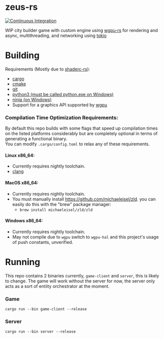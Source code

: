 # zeus-rs
[![Continuous Integration](https://github.com/AlecGoncharow/zeus-rs/actions/workflows/rust.yml/badge.svg)](https://github.com/AlecGoncharow/project-name-tbd/actions/workflows/rust.yml)

WIP city builder game with custom engine using [wgpu-rs](https://github.com/gfx-rs/wgpu-rs) for rendering and async, multithreading, and networking using [tokio](https://github.com/tokio-rs/tokio)

# Building
Requirements (Mostly due to [shaderc-rs](https://github.com/google/shaderc-rs#building-from-source)): 
 * [cargo](https://www.rust-lang.org/tools/install)
 * [cmake](https://cmake.org/)
 * [git](https://git-scm.com/)
 * [python3 (must be called python.exe on Windows)](https://www.python.org/)
 * [ninja (on Windows)](https://github.com/ninja-build/ninja/releases)
 * Support for a graphics API supported by [wgpu](https://github.com/gfx-rs/wgpu#supported-platforms)

### Compilation Time Optimization Requirements: 
By default this repo builds with some flags that speed up compilation times on the listed platforms considerably but are completely optional in terms of generating a functional binary.  
You can modify `.cargo/config.toml` to relax any of these requirements.

#### Linux x86_64:
* Currently requires nightly toolchain.   
* [clang](https://releases.llvm.org/download.html)

#### MacOS x86_64:
* Currently requires nightly toolchain.   
* You must manually install https://github.com/michaeleisel/zld. you can easily do this with the "brew" package manager:  
  * `brew install michaeleisel/zld/zld`  

#### Windows x86_64:
* Currently requires nightly toolchain.   
* May not compile due to `wgpu` switch to `wgpu-hal` and this project's usage of push constants, unverified.

# Running
This repo contains 2 binaries currently, `game-client` and `server`, this is likely to change. The game will work without the server for now, 
the server only acts as a sort of entiity orchestrator at the moment.

### Game
`cargo run --bin game-client --release`

### Server
`cargo run --bin server --release`
